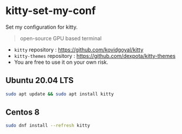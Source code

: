 # kitty-set-my-conf

Set my configuration for kitty.
> open-source GPU based terminal

- `kitty` repository : https://github.com/kovidgoyal/kitty
- `kitty-themes` repository : https://github.com/dexpota/kitty-themes
- You are free to use it on your own risk.


## Ubuntu 20.04 LTS

```bash
sudo apt update && sudo apt install kitty
```

## Centos 8

```bash
sudo dnf install --refresh kitty
```
